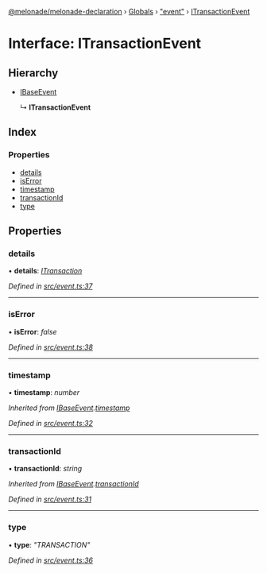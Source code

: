 [@melonade/melonade-declaration](../README.md) › [Globals](../globals.md) › ["event"](../modules/_event_.md) › [ITransactionEvent](_event_.itransactionevent.md)

# Interface: ITransactionEvent

## Hierarchy

* [IBaseEvent](_event_.ibaseevent.md)

  ↳ **ITransactionEvent**

## Index

### Properties

* [details](_event_.itransactionevent.md#details)
* [isError](_event_.itransactionevent.md#iserror)
* [timestamp](_event_.itransactionevent.md#timestamp)
* [transactionId](_event_.itransactionevent.md#transactionid)
* [type](_event_.itransactionevent.md#type)

## Properties

###  details

• **details**: *[ITransaction](_transaction_.itransaction.md)*

*Defined in [src/event.ts:37](https://github.com/devit-tel/melonade-declaration/blob/2273da1/src/event.ts#L37)*

___

###  isError

• **isError**: *false*

*Defined in [src/event.ts:38](https://github.com/devit-tel/melonade-declaration/blob/2273da1/src/event.ts#L38)*

___

###  timestamp

• **timestamp**: *number*

*Inherited from [IBaseEvent](_event_.ibaseevent.md).[timestamp](_event_.ibaseevent.md#timestamp)*

*Defined in [src/event.ts:32](https://github.com/devit-tel/melonade-declaration/blob/2273da1/src/event.ts#L32)*

___

###  transactionId

• **transactionId**: *string*

*Inherited from [IBaseEvent](_event_.ibaseevent.md).[transactionId](_event_.ibaseevent.md#transactionid)*

*Defined in [src/event.ts:31](https://github.com/devit-tel/melonade-declaration/blob/2273da1/src/event.ts#L31)*

___

###  type

• **type**: *"TRANSACTION"*

*Defined in [src/event.ts:36](https://github.com/devit-tel/melonade-declaration/blob/2273da1/src/event.ts#L36)*
